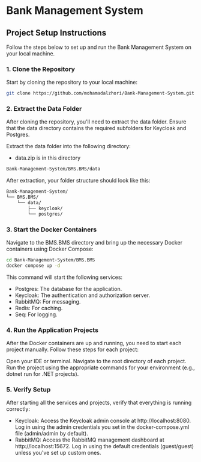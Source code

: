 # Bank Management System

## Project Setup Instructions

Follow the steps below to set up and run the Bank Management System on your local machine.

### 1. Clone the Repository

Start by cloning the repository to your local machine:

```bash
git clone https://github.com/mohamadalzhori/Bank-Management-System.git
```
### 2. Extract the Data Folder
After cloning the repository, you'll need to extract the data folder. Ensure that the data directory contains the required subfolders for Keycloak and Postgres.

Extract the data folder into the following directory: 
- data.zip is in this directory
```bash
Bank-Management-System/BMS.BMS/data
```
After extraction, your folder structure should look like this:
```bash
Bank-Management-System/
└── BMS.BMS/
    └── data/
        ├── keycloak/
        └── postgres/
```

### 3. Start the Docker Containers
Navigate to the BMS.BMS directory and bring up the necessary Docker containers using Docker Compose:
```bash
cd Bank-Management-System/BMS.BMS
docker compose up -d
```
This command will start the following services:

- Postgres: The database for the application.
- Keycloak: The authentication and authorization server.
- RabbitMQ: For messaging.
- Redis: For caching.
- Seq: For logging.

### 4. Run the Application Projects
After the Docker containers are up and running, you need to start each project manually. Follow these steps for each project:

Open your IDE or terminal.
Navigate to the root directory of each project.
Run the project using the appropriate commands for your environment (e.g., dotnet run for .NET projects).

### 5. Verify Setup
After starting all the services and projects, verify that everything is running correctly:

- Keycloak: Access the Keycloak admin console at http://localhost:8080. Log in using the admin credentials you set in the docker-compose.yml file (admin/admin by default).
- RabbitMQ: Access the RabbitMQ management dashboard at http://localhost:15672. Log in using the default credentials (guest/guest) unless you've set up custom ones.
